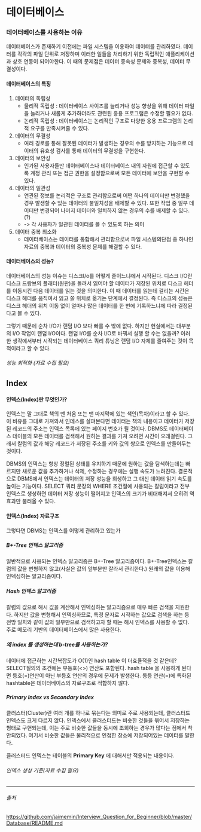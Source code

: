 데이터베이스
========================

### 데이터베이스를 사용하는 이유
데이터베이스가 존재하기 이전에는 파일 시스템을 이용하여 데이터를 관리하였다. 데이터를 각각의 파일 단위로 저장하며 이러한 일들을 처리하기 위한 독립적인 애플리케이션과 상호 연동이 되어야한다.
이 때의 문제점은 데이터 종속성 문제와 중복성, 데이터 무결성이다.

#### 데이터베이스의 특징
1. 데이터의 독립성
    * 물리적 독립성 : 데이터베이스 사이즈를 늘리거나 성능 향상을 위해 데이터 파일을 늘리거나 새롭게 추가하더라도 관련된 응용 프로그램은 수정할 필요가 없다.
    * 논리적 독립성 : 데이터베이스는 논리적인 구조로 다양한 응용 프로그램의 논리적 요구를 만족시켜줄 수 있다.
2. 데이터의 무결성
   * 여러 경로를 통해 잘못된 데이터가 발생하는 경우의 수를 방지하는 기능으로 데이터의 유효성 검사를 통해 데이터의 무결성을 구현한다.
3. 데이터의 보안성
   * 인가된 사용자들만 데이터베이스나 데이터베이스 내의 자원에 접근할 수 있도록 계정 관리 또는 접근 권한을 설정함으로써 모든 데이터에 보안을 구현할 수 있다.
4. 데이터의 일관성
   * 연관된 정보를 논리적은 구조로 관리함으로써 어떤 하나의 데이터만 변경했을 경우 발생할 수 있는 데이터의 불일치성을 배제할 수 있다.
   또한 작업 중 일부 데이터만 변경되어 나머지 데이터와 일치하지 않는 경우의 수를 배제할 수 있다. (?)
   * -> 각 사용자가 일관된 데이터를 볼 수 있도록 하는 의미
5. 데이터 중복 최소화
   * 데이터베이스는 데이터를 통합해서 관리함으로써 파일 시스템의단점 중 하나인 자료의 중복과 데이터의 중복성 문제를 해결할 수 있다.


#### 데이터베이스의 성능?
데이터베이스의 성능 이슈는 디스크I/o를 어떻게 줄이느냐에서 시작된다.
디스크 I/O란 디스크 드랑브의 플래터(원판)을 돌려서 읽어야 할 데이터가 저장된 위치로 디스크 헤더를 이동시킨 다음 데이터를 읽는 것을 의미한다. 이 때 데이터를 읽는데 걸리는 시간은 디스크 헤더를 움직여서 읽고 쓸 위치로 옮기는 단계에서 결정된다. 즉 디스크의 성능은 디스크 헤더의 위치 이동 없이 얼마나 많은 데이터를 한 번에 기록하느냐에 따라 결정된다고 볼 수 있다.

그렇기 때문에 순차 I/O가 랜덤 I/O 보다 빠를 수 밖에 없다. 하지만 현실에서는 대부분의 I/O 작업이 랜덤 I/O이다. 랜덤 I/O를 순차 I/O로 바꿔서 실행 할 수는 없을까? 이러한 생각에서부터 시작되는 데이터베이스 쿼리 튜닝은 랜덤 I/O 자체를 줄여주는 것이 목적이라고 할 수 있다.

###### 성능 최적화 (자료 수집 필요)


Index
-------------------------
#### 인덱스(Index)란 무엇인가?
인덱스는 말 그대로 책의 맨 처음 또는 맨 마지막에 있는 색인(목차)이라고 할 수 있다. 이 비유를 그대로 가져와서 인데스를 살펴본다면 데이터는 책의 내용이고 데이터가 저장된 레코드의 주소는 인덱스 목록에 있는 페이지 번호가 될 것이다. DBMS도 데이터베이스 테이블의 모든 데이터를 검색해서 원하는 결과를 가져 오려면 시간이 오래걸린다. 그래서 칼럼의 값과 해당 레코드가 저장된 주소를 키와 값의 쌍으로 인덱스를 만들어두는 것이다.

DBMS의 인덱스는 항상 정렬된 상태를 유지하기 때문에 원하는 값을 탐색하는데는 빠르지만 새로운 값을 추가하거나 삭제, 수정하는 경우에는 실행 속도가 느려진다.
결론적으로 DBMS에서 인덱스는 데이터의 저장 성능을 희생하고 그 대신 데이터 읽기 속도를 높이는 기능이다. SELECT 쿼리 문장의 WHERE 조건절에 사용되는 칼럼이라고 전부 인덱스로 생성하면 데이터 저장 성능이 떨어지고 인덱스의 크기가 비대해져서 오히려 역효과만 불러올 수 있다.

#### 인덱스(Index) 자료구조
그렇다면 DBMS는 인덱스를 어떻게 관리하고 있는가

##### B+-Tree 인덱스 알고리즘
일반적으로 사용되는 인덱스 알고리즘은 B+-Tree 알고리즘이다. B+-Tree인덱스는 칼럼의 값을 변형하지 않고(사실은 값의 앞부분만 잘라서 관리한다.) 원래의 값을 이용해 인덱싱하는 알고리즘이다.

##### Hash 인덱스 알고리즘
칼럼의 값으로 해시 값을 계산해서 인덱싱하는 알고리즘으로 매우 빠른 검색을 지원한다. 하지만 값을 변형해서 인덱싱하므로, 특정 문자로 시작하는 값으로 검색을 하는 등 전방 일치와 같이 값의 일부만으로 검색하고자 할 때는 해시 인덱스를 사용할 수 없다. 주로 메모리 기반의 데이터베이스에서 많은 사용한다.

##### 왜 index 를 생성하는데 b-tree를 사용하는가?
데이터에 접근하는 시간복잡도가 O(1)인 hash table 이 더효율적을 것 같은데? SELECT질의의 조건에는 부등호(<>) 연산도 포함된다. hash table 을 사용하게 된다면 등호(=)연산이 아닌 부등호 연산의 경우에 문제가 발생한다. 동등 연산(=)에 특화된 hashtable은 데이터베이스의 자료구조로 적합하지 않다.

##### Primary Index vs Secondary Index
클러스터(Cluster)란 여러 개를 하나로 묶는다는 의미로 주로 사용되는데, 클러스터드 인덱스도 크게 다르지 않다. 인덱스에서 클러스터드는 비슷한 것들을 묶어서 저장하는 형태로 구현되는데, 이는 주로 비슷한 값들을 동시에 조회하는 경우가 많다는 점에서 착안되었다. 여기서 비슷한 값들은 물리적으로 인접한 장소에 저장되어있는 데이터를 말한다.

클러스터드 인덱스는 테이블의 **Primary Key** 에 대해서만 적용되는 내용이다.





###### 인덱스 생성 기준(자료 수집 필요)






------------------------------
###### 출처
<https://github.com/jaimemin/Interview_Question_for_Beginner/blob/master/Database/README.md>
